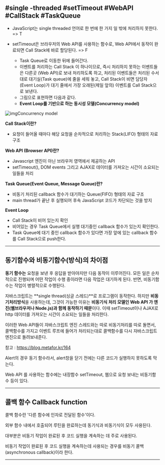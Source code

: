 ## #single -threaded #setTimeout #WebAPI #CallStack #TaskQueue

- JavaScript는 single threaded 언어로 한 번에 한 가지 일 밖에 처리하지 못한다. => T

- setTimeout은 브라우저의 Web API를 사용하는 함수로, Web API에서 동작이 완료되면 Call Stack에 바로 할당된다. => F
  - Task Queue로 이동한 뒤에 들어간다.
  - 이벤트를 처리하는 Call Stack 이 하나이므로, 즉시 처리하지 못하는 이벤트들은 다른곳 (Web API)로 보내 처리하도록 하고, 처리된 이벤트들은 처리된 수서대로 대기실(Task queue)에 줄을 세워 놓고, Call Stack이 비면 담당자(Event Loop)가 대기 줄에서 가장 오래된(제일 앞의) 이벤트를 Call Stack으로 보낸다.
  - 그림으로 표현하면 다음과 같다.
  - **Event Loop를 기반으로 하는 동시성 모델(Concurrency model)**

![img](https://blog.kakaocdn.net/dn/BGaem/btrjGb2v8si/fk9w4PuO9KrIEMvPOWVci1/img.png)Concurrency model

**Call Stack이란?** 

- 요청이 들어올 때마다 해당 요청을 순차적으로 처리하는 Stack(LIFO) 형태의 자료 구조

**Web API (Browser API)란?**

- Javascript 엔진이 아닌 브라우저 영역에서 제공하는 API
- setTimeout(), DOM events 그리고 AJAX로 데이터를 가져오는 시간이 소요되는 일들을 처리

**Task Queue(Event Queue, Message Queue)란?**

- 비동기 처리된 callback 함수가 대기하는 Queue(FIFO) 형태의 자료 구조
- main thread가 끝난 후 실행되어 후속 JavaScript 코드가 차단되는 것을 방지

**Event Loop**

- Call Stack이 비어 있는지 확인
- 비어있는 경우 Task Queue에서 실행 대기중인 callback 함수가 있는지 확인한다.
- Task Queue에 대기 중인 callback 함수가 있다면 가장 앞에 있는 callback 함수를 Call Stack으로 push한다.



------



## 동기함수와 비동기함수(방식)의 차이점

**동기 함수는** 요청을 보낸 후 응답을 받아야지만 다음 동작이 이루어진다. 모든 일은 순차적으로 진행되며 어떤 작업이 수행 중이라면 다음 작업은 대기하게 된다. 반면, 비동기함수는 작업이 병렬적으로 수행된다.



자바스크립트는 **single thread(싱글 스레드)**로 프로그램이 동작한다. 하지만 **비동기처리방식**을 사용하는데, 그것이 가능한 이유는 **비동기식 처리 모델인 Web API 가 엔진(웹브라우저나 Node.js)과 함께 동작하기 때문**이다. 이때 setTimeout이나 AJAX로 http 데이터를 가져오는 시간이 소요되는 일들을 처리한다.



이러한 Web API들이 자바스크립트 엔진 스레드와는 따로 비동기처리를 따로 돌면서, 콜백함수를 가지고 이벤트 루프에 들어가 처리되는대로 콜백함수를 다시 자바스크립트 엔진으로 돌려보내준다.



참고 : https://blog.metafor.kr/164



Alert의 경우 동기 함수라서, alert창을 닫기 전에는 다른 코드가 실행하지 못하도록 막는다.

Web API 를 사용하는 함수에는 내장함수 setTimeout, 웹으로 요청 보내는 비동기함수 등이 있다.



------



## 콜백 함수 Callback function

콜백 함수란 '다른 함수에 인자로 전달된 함수'이다.

외부 함수 내에서 호출되어 루틴을 완료하는데 동기식과 비동기식이 모두 사용된다.

대부분은 비동기 작업이 완료된 후 코드 실행을 계속하는 데 주로 사용된다.

비동기 작업이 완료된 후 코드 실행을 계속하는데 사용되는 경우를 비동기 콜백 (asynchronous callback)이라 한다.



------

